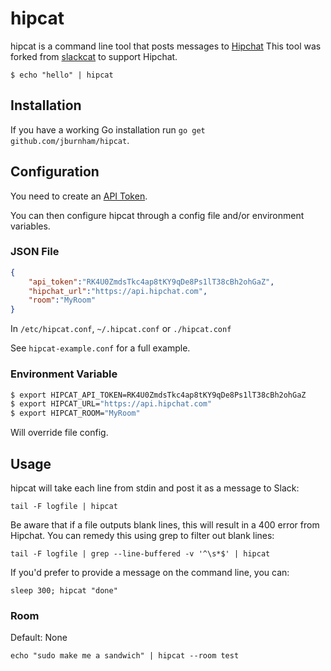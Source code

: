 # hipcat

hipcat is a command line tool that posts messages to [Hipchat] This tool was forked from [slackcat][slackcat] to support Hipchat.

    $ echo "hello" | hipcat

## Installation

If you have a working Go installation run `go get github.com/jburnham/hipcat`.

## Configuration

You need to create an [API Token][new-api-token].

You can then configure hipcat through a config file and/or environment variables.

### JSON File

```json
{
    "api_token":"RK4U0ZmdsTkc4ap8tKY9qDe8Ps1lT38cBh2ohGaZ",
    "hipchat_url":"https://api.hipchat.com",
    "room":"MyRoom"
}
```

In `/etc/hipcat.conf`, `~/.hipcat.conf` or `./hipcat.conf`

See `hipcat-example.conf` for
a full example.


### Environment Variable

```bash
$ export HIPCAT_API_TOKEN=RK4U0ZmdsTkc4ap8tKY9qDe8Ps1lT38cBh2ohGaZ
$ export HIPCAT_URL="https://api.hipchat.com"
$ export HIPCAT_ROOM="MyRoom"
```

Will override file config.

## Usage

hipcat will take each line from stdin and post it as a message to Slack:

    tail -F logfile | hipcat

Be aware that if a file outputs blank lines, this will result in a 400 error from Hipchat. You can remedy this using
grep to filter out blank lines:

    tail -F logfile | grep --line-buffered -v '^\s*$' | hipcat

If you'd prefer to provide a message on the command line, you can:

    sleep 300; hipcat "done"

### Room
Default: None

    echo "sudo make me a sandwich" | hipcat --room test

[Hipchat]: https://www.hipchat.com
[slackcat]: https://github.com/skattyadz/slackcat
[new-api-token]: https://www.hipchat.com/docs/apiv2/auth
